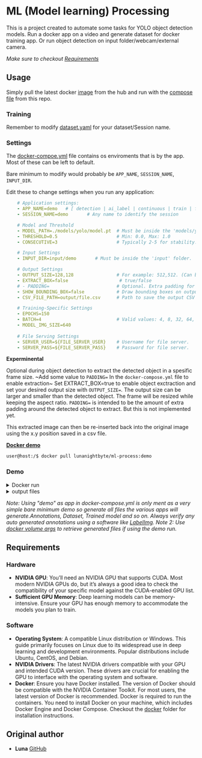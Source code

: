 # ML (Model learning) Processing

This is a project created to automate some tasks for YOLO object detection models. 
Run a docker app on a video and generate dataset for docker training app. Or run object detection on input folder/webcam/external camera.

_Make sure to checkout [Requirements](https://github.com/luna-nightbyte/ML-process/tree/main?tab=readme-ov-file#requirements)_
## Usage
Simply pull the latest docker [image](https://hub.docker.com/r/lunanightbyte/ml-process/tags?name=latest) from the hub and run with the [compose file](https://github.com/luna-nightbyte/ML-process/blob/main/docker-compose.yml) from this repo.
### Training
Remember to modify [dataset.yaml](https://github.com/luna-nightbyte/ML-process/blob/main/local/dataset.yaml) for your dataset/Session name. 


### Settings
The [docker-compoe.yml](https://github.com/luna-nightbyte/ML-process/blob/main/docker-compose.yml) file contains os enviroments that is by the app. Most of these can be left to default.

Bare minimum to modify would probably be `APP_NAME`, `SESSION_NAME`, `INPUT_DIR`.

Edit these to change settings when you run any application:
```docker-compose.yml
    # Application settings:
    - APP_NAME=demo   # [ detection | ai_label | continuous | train | frame_insert ]
    - SESSION_NAME=demo       # Any name to identify the session

    # Model and Threshold
    - MODEL_PATH=./models/yolo/model.pt  # Must be inside the 'models/yolo' folder.
    - THRESHOLD=0.5                      # Min: 0.0, Max: 1.0
    - CONSECUTIVE=3                      # Typically 2-5 for stability.

    # Input Settings
    - INPUT_DIR=input/demo       # Must be inside the 'input' folder.

    # Output Settings
    - OUTPUT_SIZE=128,128                # For example: 512,512. (Can be bigger)
    - EXTRACT_BOX=false                   # true/false
    # - PADDING=                         # Optional. Extra padding for image extraction (not fully implemented yet).
    - SHOW_BOUNDING_BOX=false            # Draw bounding boxes on output frames (true/false).
    - CSV_FILE_PATH=output/file.csv      # Path to save the output CSV file.

    # Training-Specific Settings
    - EPOCHS=150                         
    - BATCH=4                            # Valid values: 4, 8, 32, 64, etc. Higher values require more GPU VRAM.
    - MODEL_IMG_SIZE=640
    
    # File Serving Settings
    - SERVER_USER=${FILE_SERVER_USER}    # Username for file server.
    - SERVER_PASS=${FILE_SERVER_PASS}    # Password for file server.
```

__Experminental__

Optional during object detection to extract the detected object in a spesific frame size. ~Add some value to `PADDING=` In the `docker-compose.yml` file to enable extraction~ Set EXTRACT_BOX=true to enable object exctraction and set your desired output size with `OUTPUT_SIZE=`. The output size can be larger and smaller than the detected object. The frame will be resized while keeping the aspect ratio.
`PADDING=` is intended to be the amount of extra padding around the detected object to extract. But this is not implemented yet. 

This extracted image can then be re-inserted back into the original image using the x.y position saved in a csv file. 

[__Docker demo__](https://hub.docker.com/layers/lunanightbyte/ml-process/demo/images/sha256-324c7f4f37129eadb360b48d746819b58d35f8e3f5ff94799fad27e4829b1f4e)
```bash
user@host:/$ docker pull lunanightbyte/ml-process:demo
```

### Demo

<details>
<summary>
Docker run</summary>

```bash
user@host:/$ docker run -it lunanightbyte/ml-process:demo
[+] Running 1/0
 ✔ Container ml-processor  Recreated                                                                                                                                                                                                                                                                                               0.0s 
Attaching to ml-processor

ml-processor  | WARNING: Fileserving expects default username  'user'
ml-processor  | WARNING: Fileserving expects default password  'password'
ml-processor  | ==========
ml-processor  | == CUDA ==
ml-processor  | ==========
ml-processor  | 
ml-processor  | CUDA Version 12.1.1
ml-processor  | 
ml-processor  | Container image Copyright (c) 2016-2023, NVIDIA CORPORATION & AFFILIATES. All rights reserved.
ml-processor  | 
ml-processor  | This container image and its contents are governed by the NVIDIA Deep Learning Container License.
ml-processor  | By pulling and using the container, you accept the terms and conditions of this license:
ml-processor  | https://developer.nvidia.com/ngc/nvidia-deep-learning-container-license
ml-processor  | 
ml-processor  | A copy of this license is made available in this container at /NGC-DL-CONTAINER-LICENSE for your convenience.
ml-processor  | 
ml-processor  | Creating new Ultralytics Settings v0.0.6 file ✅ 
ml-processor  | View Ultralytics Settings with 'yolo settings' or at '/root/.config/Ultralytics/settings.json'
ml-processor  | Update Settings with 'yolo settings key=value', i.e. 'yolo settings runs_dir=path/to/dir'. For help see https://docs.ultralytics.com/quickstart/#ultralytics-settings.
ml-processor  | Processing: ./data/input/demo/171044-844787782_tiny.mp4
ml-processor  | Loading model
ml-processor  | GPU Name: NVIDIA GeForce GTX 1660 Ti
ml-processor  | 
ml-processor  | Loaded to GPU!
ml-processor  | Recording saved: ./data/output/demo/171044-844787782_tiny.mp4
ml-processor  | Recording saved: ./data/output/demo/E_171044-844787782_tiny.mp4
ml-processor  | Processing: ./data/input/demo/girl-1867092_1280.jpg
ml-processor  | Saving image to ./data/output/demo/girl-1867092_1280.jpg
ml-processor  | Saving image to ./data/output/demo/girl-1867092_1280.jpg
ml-processor  | Processing: ./data/input/demo/202718-918779955_medium.mp4
ml-processor  | Recording saved: ./data/output/demo/202718-918779955_medium.mp4
ml-processor  | Recording saved: ./data/output/demo/E_202718-918779955_medium.mp4
ml-processor  | Processing: ./data/input/demo/man-3803551_1280.jpg
ml-processor  | Saving image to ./data/output/demo/man-3803551_1280.jpg
ml-processor  | Saving image to ./data/output/demo/man-3803551_1280.jpg
ml-processor  | Processing: ./data/input/demo/171044-844787782_tiny.mp4
ml-processor  | Processing: ./data/input/demo/girl-1867092_1280.jpg
ml-processor  | Processing: ./data/input/demo/202718-918779955_medium.mp4
ml-processor  | Processing: ./data/input/demo/man-3803551_1280.jpg
100%|██████████| 755k/755k [00:00<00:00, 10.3MB/s]
train: Scanning /usr/src/app/datasets/train/demo/train/labels... 2327 images, 0 backgrounds, 0 corrupt: 100%|██████████| 2327/2327 [00:00<00:00, 3589.75it/s]
val: Scanning /usr/src/app/datasets/train/demo/val/labels... 1571 images, 0 backgrounds, 0 corrupt:     100%|██████████| 1571/1571 [00:00<00:00, 2951.12it/s]
        1/2      3.71G     0.4086     0.7891     0.8887          9        640:                          100%|██████████| 146/146 [00:35<00:00,  4.17it/s]
                 Class     Images  Instances      Box(P          R      mAP50  mAP50-95):               100%|██████████| 50/50 [00:05<00:00,  8.70it/s]
        2/2      3.73G     0.3184     0.3344     0.8527         15        640:                          100%|██████████| 146/146 [00:34<00:00,  4.19it/s]
                 Class     Images  Instances      Box(P          R      mAP50  mAP50-95):               100%|██████████| 50/50 [00:05<00:00,  9.28it/s]
                 Class     Images  Instances      Box(P          R      mAP50  mAP50-95):               100%|██████████| 50/50 [00:05<00:00,  9.17it/s]

```
</details>

<details>
<summary>
output files</summary>
  
```
├── datasets
│   ├── annotations
│   │   ├── labelImg
│   │   │   └── demo  [4760 entries exceeds filelimit, not opening dir]
│   │   └── ultralytics
│   │       └── demo
│   │           ├── images  [2380 entries exceeds filelimit, not opening dir]
│   │           └── labels  [2380 entries exceeds filelimit, not opening dir]
│   └── train
│       └── demo
│           ├── train
│           │   ├── images  [2327 entries exceeds filelimit, not opening dir]
│           │   ├── labels  [2327 entries exceeds filelimit, not opening dir]
│           │   └── labels.cache
│           └── val
│               ├── images  [1571 entries exceeds filelimit, not opening dir]
│               ├── labels  [1571 entries exceeds filelimit, not opening dir]
│               └── labels.cache
├── demo
│   ├── 171044-844787782_tiny.mp4
│   ├── 202718-918779955_medium.mp4
│   ├── girl-1867092_1280.jpg
│   └── man-3803551_1280.jpg
├── local
│   ├── demo.pt
│   ├── runs
│   │   └── detect
│   │       └── train
│   │           ├── args.yaml
│   │           ├── confusion_matrix_normalized.png
│   │           ├── confusion_matrix.png
│   │           ├── F1_curve.png
│   │           ├── labels_correlogram.jpg
│   │           ├── labels.jpg
│   │           ├── P_curve.png
│   │           ├── PR_curve.png
│   │           ├── R_curve.png
│   │           ├── results.csv
│   │           ├── results.png
│   │           ├── train_batch0.jpg
│   │           ├── train_batch1.jpg
│   │           ├── train_batch2.jpg
│   │           ├── val_batch0_labels.jpg
│   │           ├── val_batch0_pred.jpg
│   │           ├── val_batch1_labels.jpg
│   │           ├── val_batch1_pred.jpg
│   │           ├── val_batch2_labels.jpg
│   │           ├── val_batch2_pred.jpg
│   │           └── weights
│   │               ├── best.pt
│   │               └── last.pt
├── models
│   ├── classes.txt
│   └── yolo
│       └── model.pt
├── output
│   ├── demo
│   │   ├── 171044-844787782_tiny.mp4
│   │   ├── 202718-918779955_medium.mp4
│   │   ├── E_171044-844787782_tiny.mp4
│   │   ├── E_202718-918779955_medium.mp4
│   │   ├── E_girl-1867092_1280.jpg
│   │   ├── E_man-3803551_1280.jpg
│   │   ├── girl-1867092_1280.jpg
│   │   └── man-3803551_1280.jpg
│   └── file.csv
```
</details>


*Note: Using "demo" as app in docker-compose.yml is only ment as a very simple bare minimum demo so generate all files the various apps will generate.Annotations, Dataset, Trained model and so on. Always verify any auto generated annotations using a software like [LabelImg](https://github.com/HumanSignal/labelImg).*
*Note 2: Use [docker volume args](https://docs.docker.com/reference/cli/docker/container/run/#volume) to retrieve generated files if using the demo run.*

## Requirements
### Hardware
- __NVIDIA GPU__: You’ll need an NVIDIA GPU that supports CUDA. Most modern NVIDIA GPUs do, but it’s always a good idea to check the compatibility of your specific model against the CUDA-enabled GPU list.
- __Sufficient GPU Memory__: Deep learning models can be memory-intensive. Ensure your GPU has enough memory to accommodate the models you plan to train.
### Software
- __Operating System__: A compatible Linux distribution or Windows. This guide primarily focuses on Linux due to its widespread use in deep learning and development environments. Popular distributions include Ubuntu, CentOS, and Debian.
- __NVIDIA Drivers__: The latest NVIDIA drivers compatible with your GPU and intended CUDA version. These drivers are crucial for enabling the GPU to interface with the operating system and software.
- __Docker__: Ensure you have Docker installed. The version of Docker should be compatible with the NVIDIA Container Toolkit. For most users, the latest version of Docker is recommended.
Docker is required to run the containers. You need to install Docker on your machine, which includes Docker Engine and Docker Compose.
Checkout the [docker](https://github.com/luna-nightbyte/ML-process/tree/main/docker) folder for installation instructions.


## Original author
- **Luna** [GitHub](https://github.com/luna-nightbyte)

